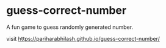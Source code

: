 # guess-correct-number

A fun game to guess randomly generated number.

visit  https://pariharabhilash.github.io/guess-correct-number/
